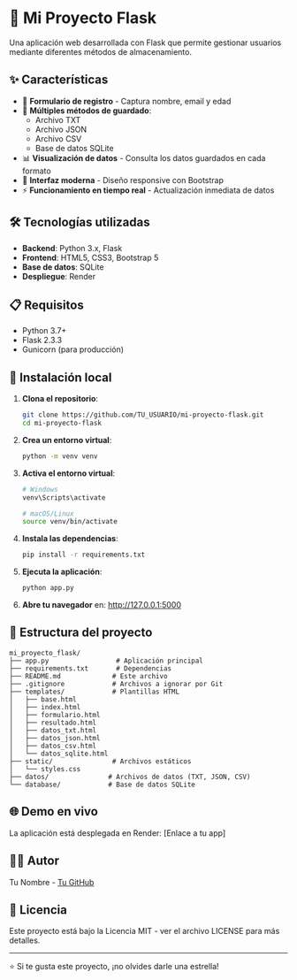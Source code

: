 # 🚀 Mi Proyecto Flask

Una aplicación web desarrollada con Flask que permite gestionar usuarios mediante diferentes métodos de almacenamiento.

## ✨ Características

- 📝 **Formulario de registro** - Captura nombre, email y edad
- 💾 **Múltiples métodos de guardado**:
  - Archivo TXT
  - Archivo JSON
  - Archivo CSV
  - Base de datos SQLite
- 📊 **Visualización de datos** - Consulta los datos guardados en cada formato
- 🎨 **Interfaz moderna** - Diseño responsive con Bootstrap
- ⚡ **Funcionamiento en tiempo real** - Actualización inmediata de datos

## 🛠️ Tecnologías utilizadas

- **Backend**: Python 3.x, Flask
- **Frontend**: HTML5, CSS3, Bootstrap 5
- **Base de datos**: SQLite
- **Despliegue**: Render

## 📋 Requisitos

- Python 3.7+
- Flask 2.3.3
- Gunicorn (para producción)

## 🚀 Instalación local

1. **Clona el repositorio**:
   ```bash
   git clone https://github.com/TU_USUARIO/mi-proyecto-flask.git
   cd mi-proyecto-flask
   ```

2. **Crea un entorno virtual**:
   ```bash
   python -m venv venv
   ```

3. **Activa el entorno virtual**:
   ```bash
   # Windows
   venv\Scripts\activate
   
   # macOS/Linux
   source venv/bin/activate
   ```

4. **Instala las dependencias**:
   ```bash
   pip install -r requirements.txt
   ```

5. **Ejecuta la aplicación**:
   ```bash
   python app.py
   ```

6. **Abre tu navegador** en: http://127.0.0.1:5000

## 📁 Estructura del proyecto

```
mi_proyecto_flask/
├── app.py                 # Aplicación principal
├── requirements.txt       # Dependencias
├── README.md             # Este archivo
├── .gitignore            # Archivos a ignorar por Git
├── templates/            # Plantillas HTML
│   ├── base.html
│   ├── index.html
│   ├── formulario.html
│   ├── resultado.html
│   ├── datos_txt.html
│   ├── datos_json.html
│   ├── datos_csv.html
│   └── datos_sqlite.html
├── static/               # Archivos estáticos
│   └── styles.css
├── datos/               # Archivos de datos (TXT, JSON, CSV)
└── database/            # Base de datos SQLite
```

## 🌐 Demo en vivo

La aplicación está desplegada en Render: [Enlace a tu app]

## 👨‍💻 Autor

Tu Nombre - [Tu GitHub](https://github.com/TU_USUARIO)

## 📝 Licencia

Este proyecto está bajo la Licencia MIT - ver el archivo LICENSE para más detalles.

---

⭐ Si te gusta este proyecto, ¡no olvides darle una estrella!